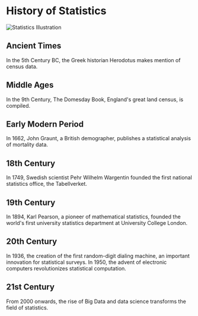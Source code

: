 # History of Statistics

![Statistics Illustration](https://maxst.icons8.com/vue-static/ouch/seo/opengraph.png)

## Ancient Times

In the 5th Century BC, the Greek historian Herodotus makes mention of census data.

## Middle Ages

In the 9th Century, The Domesday Book, England's great land census, is compiled.

## Early Modern Period

In 1662, John Graunt, a British demographer, publishes a statistical analysis of mortality data.

## 18th Century

In 1749, Swedish scientist Pehr Wilhelm Wargentin founded the first national statistics office, the Tabellverket.

## 19th Century

In 1894, Karl Pearson, a pioneer of mathematical statistics, founded the world's first university statistics department at University College London.

## 20th Century

In 1936, the creation of the first random-digit dialing machine, an important innovation for statistical surveys. In 1950, the advent of electronic computers revolutionizes statistical computation.

## 21st Century

From 2000 onwards, the rise of Big Data and data science transforms the field of statistics.
